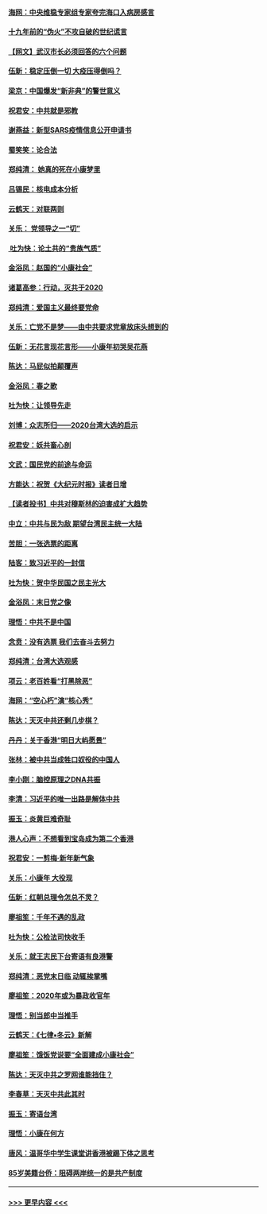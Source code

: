 #### [海网：中央维稳专家组专家夸完海口入病房感言](../pages/nsc993/n11815138.md?t=01232211) 
#### [十九年前的“伪火”不攻自破的世纪谎言](../pages/nsc993/n11813238.md?t=01232211) 
#### [【网文】武汉市长必须回答的六个问题](../pages/nsc993/n11813848.md?t=01232211) 
#### [伍新：稳定压倒一切 大疫压得倒吗？](../pages/nsc993/n11812634.md?t=01232211) 
#### [梁京：中国爆发“新非典”的警世意义](../pages/nsc993/n11812554.md?t=01232211) 
#### [祝君安：中共就是邪教](../pages/nsc993/n11812431.md?t=01232211) 
#### [谢燕益：新型SARS疫情信息公开申请书](../pages/nsc993/n11808840.md?t=01232211) 
#### [蜀笑笑：论合法](../pages/nsc993/n11808064.md?t=01232211) 
#### [郑纯清： 她真的死在小康梦里](../pages/nsc993/n11806623.md?t=01232211) 
#### [吕锡民：核电成本分析](../pages/nsc993/n11806284.md?t=01232211) 
#### [云鹤天：对联两则](../pages/nsc993/n11805957.md?t=01232211) 
#### [关乐： 党领导之一“切”](../pages/nsc993/n11804505.md?t=01232211) 
#### [ 吐为快：论土共的“贵族气质”](../pages/nsc993/n11804490.md?t=01232211) 
#### [金浴凤：赵国的“小康社会”](../pages/nsc993/n11804452.md?t=01232211) 
#### [诸葛高参：行动，灭共于2020](../pages/nsc993/n11804120.md?t=01232211) 
#### [郑纯清：爱国主义最终要党命](../pages/nsc993/n11802197.md?t=01232211) 
#### [关乐：亡党不是梦——由中共要求党章放床头想到的](../pages/nsc993/n11802156.md?t=01232211) 
#### [伍新：无花言现花言形——小康年初哭吴花燕](../pages/nsc993/n11800044.md?t=01232211) 
#### [陈达：马屁似拍颠覆声](../pages/nsc993/n11800010.md?t=01232211) 
#### [金浴凤：春之歌](../pages/nsc993/n11797687.md?t=01232211) 
#### [吐为快：让领导先走](../pages/nsc993/n11797512.md?t=01232211) 
#### [刘博：众志所归——2020台湾大选的启示](../pages/nsc993/n11796878.md?t=01232211) 
#### [祝君安：妖共畜心剖](../pages/nsc993/n11794273.md?t=01232211) 
#### [文武：国民党的前途与命运](../pages/nsc993/n11794198.md?t=01232211) 
#### [方能达：祝贺《大纪元时报》读者日增](../pages/nsc993/n11793807.md?t=01232211) 
#### [【读者投书】中共对穆斯林的迫害成扩大趋势](../pages/nsc993/n11791371.md?t=01232211) 
#### [中立：中共与民为敌 期望台湾民主统一大陆](../pages/nsc993/n11790392.md?t=01232211) 
#### [苦胆：一张选票的距离](../pages/nsc993/n11788914.md?t=01232211) 
#### [陆客：致习近平的一封信](../pages/nsc993/n11788867.md?t=01232211) 
#### [吐为快：贺中华民国之民主光大](../pages/nsc993/n11788618.md?t=01232211) 
#### [金浴凤：末日党之像](../pages/nsc993/n11787475.md?t=01232211) 
#### [理悟：中共不是中国](../pages/nsc993/n11787463.md?t=01232211) 
#### [念贲：没有选票  我们去奋斗去努力](../pages/nsc993/n11787398.md?t=01232211) 
#### [郑纯清：台湾大选观感](../pages/nsc993/n11786210.md?t=01232211) 
#### [项云：老百姓看“打黑除恶”](../pages/nsc993/n11785398.md?t=01232211) 
#### [海网：“空心朽”演“核心秀”](../pages/nsc993/n11783874.md?t=01232211) 
#### [陈达：天灭中共还剩几步棋？](../pages/nsc993/n11783719.md?t=01232211) 
#### [丹丹：关于香港“明日大屿愿景”](../pages/nsc993/n11783273.md?t=01232211) 
#### [张林：被中共当成牲口奴役的中国人](../pages/nsc993/n11782397.md?t=01232211) 
#### [李小刚：脑控原理之DNA共振](../pages/nsc993/n11780962.md?t=01232211) 
#### [李清：习近平的唯一出路是解体中共](../pages/nsc993/n11780866.md?t=01232211) 
#### [振玉：炎黄巨难奇耻](../pages/nsc993/n11779632.md?t=01232211) 
#### [港人心声：不想看到宝岛成为第二个香港](../pages/nsc993/n11778817.md?t=01232211) 
#### [祝君安：一剪梅‧新年新气象](../pages/nsc993/n11776340.md?t=01232211) 
#### [关乐：小康年 大役现](../pages/nsc993/n11774213.md?t=01232211) 
#### [伍新：红朝总理令怎总不灵？](../pages/nsc993/n11770813.md?t=01232211) 
#### [廖祖笙：千年不遇的乱政](../pages/nsc993/n11770373.md?t=01232211) 
#### [吐为快：公检法司快收手](../pages/nsc993/n11770359.md?t=01232211) 
#### [关乐：就王志民下台寄语有良港警](../pages/nsc993/n11769903.md?t=01232211) 
#### [郑纯清：恶党末日临 动辄挨掌嘴](../pages/nsc993/n11769356.md?t=01232211) 
#### [廖祖笙：2020年或为暴政收官年](../pages/nsc993/n11768216.md?t=01232211) 
#### [理悟：别当郎中当推手](../pages/nsc993/n11768243.md?t=01232211) 
#### [云鹤天：《七律▪冬云》新解](../pages/nsc993/n11768204.md?t=01232211) 
#### [廖祖笙：饿饭党说要“全面建成小康社会”](../pages/nsc993/n11767482.md?t=01232211) 
#### [陈达：天灭中共之罗网谁能挡住？](../pages/nsc993/n11767465.md?t=01232211) 
#### [李春草：天灭中共此其时](../pages/nsc993/n11767452.md?t=01232211) 
#### [振玉：寄语台湾](../pages/nsc993/n11767432.md?t=01232211) 
#### [理悟：小康在何方](../pages/nsc993/n11767394.md?t=01232211) 
#### [唐风：温哥华中学生课堂讲香港被踢下体之思考](../pages/nsc993/n11766848.md?t=01232211) 
#### [85岁美籍台侨：阻碍两岸统一的是共产制度](../pages/nsc993/n11765043.md?t=01232211) 

----
#### [ >>> 更早内容 <<< ](../indexes/nsc993-earlier.md)
